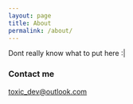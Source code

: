 ```yaml
---
layout: page
title: About
permalink: /about/
---
```


Dont really know what to put here :|

### Contact me

[toxic_dev@outlook.com](mailto:toxic_dev@outlook.com)
